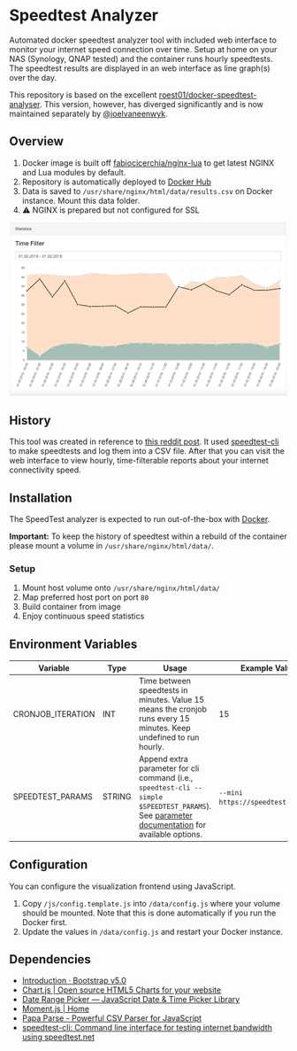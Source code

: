 # Speedtest Analyzer

Automated docker speedtest analyzer tool with included web interface to monitor your internet speed connection over time. Setup at home on your NAS (Synology, QNAP tested) and the container runs hourly speedtests. The speedtest results are displayed in an web interface as line graph(s) over the day.

This repository is based on the excellent [roest01/docker-speedtest-analyser](https://github.com/roest01/docker-speedtest-analyser). This version, however, has diverged significantly and is now maintained separately by [@joelvaneenwyk](https://github.com/joelvaneenwyk).

## Overview

1. Docker image is built off [fabiocicerchia/nginx-lua](https://github.com/fabiocicerchia/nginx-lua) to get latest NGINX and Lua modules by default.
2. Repository is automatically deployed to [Docker Hub](https://hub.docker.com/repository/docker/joelvaneenwyk/speedtest-analyzer)
3. Data is saved to  `/usr/share/nginx/html/data/results.csv` on Docker instance. Mount this data folder.
4. ⚠ NGINX is prepared but not configured for SSL

![Statistic Screenshot](images/speedtest_screenshot.png)

## History

This tool was created in reference to [this reddit post](https://www.reddit.com/r/technology/comments/43fi39/i_set_up_my_raspberry_pi_to_automatically_tweet/).
It used [speedtest-cli](https://github.com/sivel/speedtest-cli) to make speedtests and log them into a CSV file. After that you can visit the web interface to view hourly, time-filterable reports about your internet connectivity speed.

## Installation

The SpeedTest analyzer is expected to run out-of-the-box with [Docker](https://www.docker.com/).

**Important:** To keep the history of speedtest within a rebuild of the container please mount a volume in `/usr/share/nginx/html/data/`.

### Setup

1. Mount host volume onto `/usr/share/nginx/html/data/`
2. Map preferred host port on port `80`
3. Build container from image
4. Enjoy continuous speed statistics

## Environment Variables

| Variable  | Type | Usage |  Example Value | Default |
| ------------- | ------------- | ------------- | ------------- | ------------- |
| CRONJOB_ITERATION  | INT  | Time between speedtests in minutes. Value 15 means the cronjob runs every 15 minutes. Keep undefined to run hourly. | 15 | 60 |
| SPEEDTEST_PARAMS  | STRING  | Append extra parameter for cli command (i.e., `speedtest-cli --simple $SPEEDTEST_PARAMS`). See [parameter documentation](https://github.com/sivel/speedtest-cli#usage) for available options.  | `--mini https://speedtest.test.fr` | none |

## Configuration

You can configure the visualization frontend using JavaScript.

1. Copy `/js/config.template.js` into `/data/config.js` where your volume should be mounted. Note that this is done automatically if you run the Docker first.
2. Update the values in `/data/config.js` and restart your Docker instance.

## Dependencies

* [Introduction · Bootstrap v5.0](https://getbootstrap.com/docs/5.0/getting-started/introduction/)
* [Chart.js | Open source HTML5 Charts for your website](https://www.chartjs.org/)
* [Date Range Picker — JavaScript Date & Time Picker Library](https://www.daterangepicker.com/)
* [Moment.js | Home](https://momentjs.com/)
* [Papa Parse - Powerful CSV Parser for JavaScript](https://www.papaparse.com/)
* [speedtest-cli: Command line interface for testing internet bandwidth using speedtest.net](https://github.com/sivel/speedtest-cli)
